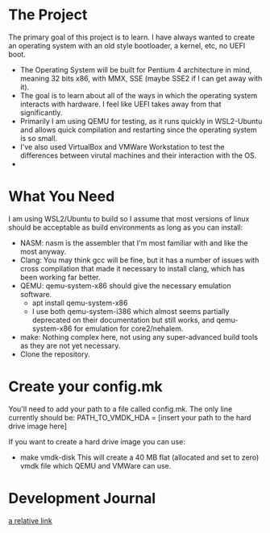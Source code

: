 The Project
============
The primary goal of this project is to learn.  I have always wanted to create an operating system with an old style bootloader, a kernel, etc, no UEFI boot.  

*	The Operating System will be built for Pentium 4 architecture in mind, meaning 32 bits x86, with MMX, SSE (maybe SSE2 if I can get away with it).  
*	The goal is to learn about all of the ways in which the operating system interacts with hardware.  I feel like UEFI takes away from that significantly.  
*	Primarily I am using QEMU for testing, as it runs quickly in WSL2-Ubuntu and allows quick compilation and restarting since the operating system is so small. 
*	I've also used VirtualBox and VMWare Workstation to test the differences between virutal machines and their interaction with the OS.  
*	

What You Need
============
I am using WSL2/Ubuntu to build so I assume that most versions of linux should be acceptable as build environments as long as you can install:

*	NASM: nasm is the assembler that I'm most familiar with and like the most anyway.  
*	Clang: You may think gcc will be fine, but it has a number of issues with cross compilation that made it necessary to install clang, which has been working far better. 
*	QEMU: qemu-system-x86 should give the necessary emulation software.  
	* apt install qemu-system-x86
	* I use both qemu-system-i386 which almost seems partially deprecated on their documentation but still works, and qemu-system-x86 for emulation for core2/nehalem.
*	make: Nothing complex here, not using any super-advanced build tools as they are not yet necessary.  
*	Clone the repository.
	
Create your config.mk
============
You'll need to add your path to a file called config.mk.  The only line currently should be:
PATH_TO_VMDK_HDA = [insert your path to the hard drive image here]

If you want to create a hard drive image you can use:
*	make vmdk-disk
This will create a 40 MB flat (allocated and set to zero) vmdk file which QEMU and VMWare can use.  

Development Journal
============
[a relative link](dev_journal.md)